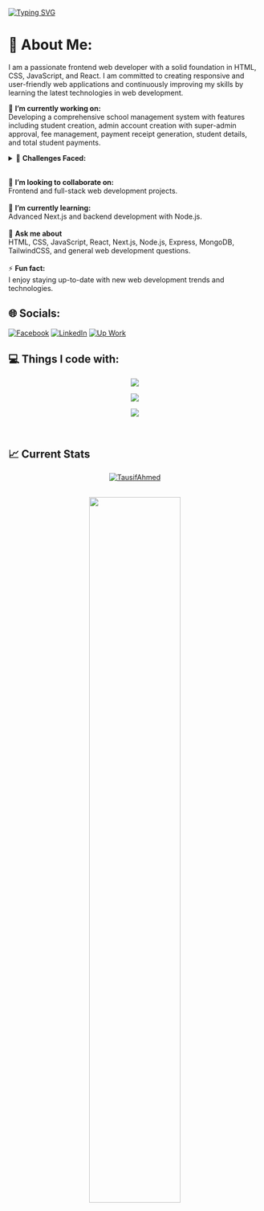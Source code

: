 [![Typing SVG](https://readme-typing-svg.herokuapp.com?color=FF3670&size=35&center=true&vCenter=true&width=1000&lines=Welcome+to+my+GitHub+profile!;My+name+is+Vatan+Agnihotri;I'm+a+Freelancer+Software+Engineer)](https://git.io/typing-svg)
# 💫 About Me:

I am a passionate frontend web developer with a solid foundation in HTML, CSS, JavaScript, and React. I am committed to creating responsive and user-friendly web applications and continuously improving my skills by learning the latest technologies in web development.

🔭 **I’m currently working on:**  <br>
Developing a comprehensive school management system with features including student creation, admin account creation with super-admin approval, fee management, payment receipt generation, student details, and total student payments.
<br> <details>
<summary>👯 <b> Challenges Faced: </b> </summary>
<ul>
  <li>Managing due fees for each student.</li>
  <li>Performing CRUD operations.</li>
  <li>Implementing the MERN stack.</li>
  <li>Managing database with MongoDB and Mongoose.</li>
  <li>Creating custom authentication with bcrypt and JWT.</li>
  <li>Securing routes with auth middleware.</li>
  <li>Learning Next.js for server-side rendering and data fetching.</li>
  <li>Generating and implementing chart data using Shadcn and Rechart.js.</li>
</ul>
</details>

<br>👯 
**I’m looking to collaborate on:**  <br>
Frontend and full-stack web development projects.
<br><br>🌱 **I’m currently learning:**  <br>
Advanced Next.js and backend development with Node.js.<br><br>💬 **Ask me about**  <br>
HTML, CSS, JavaScript, React, Next.js, Node.js, Express, MongoDB, TailwindCSS, and general web development questions.<br><br>⚡ **Fun fact:**  <br>
I enjoy staying up-to-date with new web development trends and technologies.



## 🌐 Socials:
[![Facebook](https://img.shields.io/badge/Facebook-%231DA1F2.svg?logo=Twitter&logoColor=white)](https://facebook.com/chat.tausif) [![LinkedIn](https://img.shields.io/badge/LinkedIn-%230077B5.svg?logo=linkedin&logoColor=white)](https://www.linkedin.com/in/tausif-web/) [![Up Work](https://img.shields.io/badge/Upwork-494949?style=flat&logo=upwork)](https://www.upwork.com/freelancers/~01d46da04af1b1112e?mp_source=share) 

## 💻 Things I code with:
<p align="center">
  <a href="https://skillicons.dev">
    <img src="https://skillicons.dev/icons?i=html,css,javascript,tailwindcss,bootstrap,react,nextjs" />
  </a>
</p>
<p align="center">
  <a href="https://skillicons.dev">
    <img src="https://skillicons.dev/icons?i=ts,nodejs,express,mongodb" />
  </a>
</p>
<p align="center">
  <a href="https://skillicons.dev">
    <img src="https://skillicons.dev/icons?i=vite,git,github,vscode,postman,vercel,figma" />
  </a>
</p>

<br/>



## :chart_with_upwards_trend: Current Stats

<div align="center">
   <a href="#">
    <img src="https://komarev.com/ghpvc/?username=AR-Tausif&style=flat-square" alt="TausifAhmed" />
   </a>
</div>
<br />
<p align="center">
  <img width="60%" src="https://github-readme-streak-stats.herokuapp.com?user=AR-Tausif&theme=aura&fire=EB5454)](https://git.io/streak-stats" />
</p>